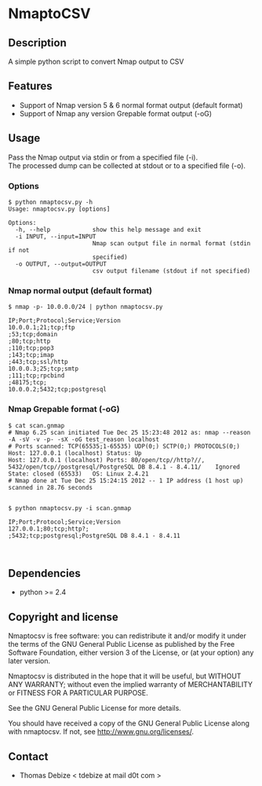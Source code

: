 NmaptoCSV
============

Description
-----------
A simple python script to convert Nmap output to CSV


Features
--------
* Support of Nmap version 5 & 6 normal format output (default format)
* Support of Nmap any version Grepable format output (-oG)

Usage
-----
Pass the Nmap output via stdin or from a specified file (-i).  
The processed dump can be collected at stdout or to a specified file (-o).

### Options
```
$ python nmaptocsv.py -h
Usage: nmaptocsv.py [options]

Options:
  -h, --help            show this help message and exit
  -i INPUT, --input=INPUT
                        Nmap scan output file in normal format (stdin if not
                        specified)
  -o OUTPUT, --output=OUTPUT
                        csv output filename (stdout if not specified)

```

### Nmap normal output (default format)
```
$ nmap -p- 10.0.0.0/24 | python nmaptocsv.py

IP;Port;Protocol;Service;Version
10.0.0.1;21;tcp;ftp
;53;tcp;domain
;80;tcp;http
;110;tcp;pop3
;143;tcp;imap
;443;tcp;ssl/http
10.0.0.3;25;tcp;smtp
;111;tcp;rpcbind
;48175;tcp;
10.0.0.2;5432;tcp;postgresql

```

### Nmap Grepable format (-oG)
```
$ cat scan.gnmap 
# Nmap 6.25 scan initiated Tue Dec 25 15:23:48 2012 as: nmap --reason -A -sV -v -p- -sX -oG test_reason localhost
# Ports scanned: TCP(65535;1-65535) UDP(0;) SCTP(0;) PROTOCOLS(0;)
Host: 127.0.0.1 (localhost)	Status: Up
Host: 127.0.0.1 (localhost)	Ports: 80/open/tcp//http?//, 5432/open/tcp//postgresql/PostgreSQL DB 8.4.1 - 8.4.11/	Ignored State: closed (65533)	OS: Linux 2.4.21
# Nmap done at Tue Dec 25 15:24:15 2012 -- 1 IP address (1 host up) scanned in 28.76 seconds


$ python nmaptocsv.py -i scan.gnmap

IP;Port;Protocol;Service;Version
127.0.0.1;80;tcp;http?;
;5432;tcp;postgresql;PostgreSQL DB 8.4.1 - 8.4.11



```

Dependencies
------------
* python >= 2.4


Copyright and license
---------------------
Nmaptocsv is free software: you can redistribute it and/or modify it under the terms of the GNU General Public License as published by the Free Software Foundation, either version 3 of the License, or (at your option) any later version.

Nmaptocsv is distributed in the hope that it will be useful, but WITHOUT ANY WARRANTY; without even the implied warranty of MERCHANTABILITY or FITNESS FOR A PARTICULAR PURPOSE.  

See the GNU General Public License for more details.

You should have received a copy of the GNU General Public License along with nmaptocsv. 
If not, see http://www.gnu.org/licenses/.

Contact
-------
* Thomas Debize < tdebize at mail d0t com >
